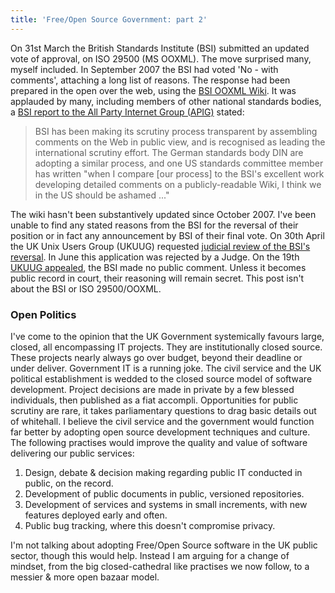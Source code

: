 ```yaml
---
title: 'Free/Open Source Government: part 2'
---
```


On 31st March the British Standards Institute (BSI) submitted an updated
vote of approval, on ISO 29500 (MS OOXML). The move surprised many,
myself included. In September 2007 the BSI had voted 'No - with
comments', attaching a long list of reasons. The response had been
prepared in the open over the web, using the [BSI OOXML
Wiki](http://www.xmlopen.org/ooxml-wiki/index.php/Main_Page). It was
applauded by many, including members of other national standards bodies,
a [BSI report to the All Party Internet Group
(APIG)](http://www.xmlopen.org/ooxml-wiki/resources/ooxml-in-ten-points-for-apig.pdf)
stated:

> BSI has been making its scrutiny process transparent by assembling
> comments on the Web in public view, and is recognised as leading the
> international scrutiny effort. The German standards body DIN are
> adopting a similar process, and one US standards committee member has
> written "when I compare [our process] to the BSI's excellent work
> developing detailed comments on a publicly-readable Wiki, I think we
> in the US should be ashamed ..."

The wiki hasn't been substantively updated since October 2007. I've been
unable to find any stated reasons from the BSI for the reversal of their
position or in fact any announcement by BSI of their final vote. On 30th
April the UK Unix Users Group (UKUUG) requested [judicial review of the
BSI's
reversal](http://www.theregister.co.uk/2008/05/01/bsi_ooxml_vote_high_court/).
In June this application was rejected by a Judge. On the 19th [UKUUG
appealed](http://lists.ukuug.org/pipermail/announce/2008-June/000078.html),
the BSI made no public comment. Unless it becomes public record in
court, their reasoning will remain secret. This post isn't about the BSI
or ISO 29500/OOXML.<!--more-->

### Open Politics

I've come to the opinion that the UK Government systemically favours
large, closed, all encompassing IT projects. They are institutionally
closed source. These projects nearly always go over budget, beyond their
deadline or under deliver. Government IT is a running joke. The civil
service and the UK political establishment is wedded to the closed
source model of software development. Project decisions are made in
private by a few blessed individuals, then published as a fiat accompli.
Opportunities for public scrutiny are rare, it takes parliamentary
questions to drag basic details out of whitehall. I believe the civil
service and the government would function far better by adopting open
source development techniques and culture. The following practises would
improve the quality and value of software delivering our public
services:

1.  Design, debate & decision making regarding public IT conducted in
    public, on the record.
2.  Development of public documents in public, versioned repositories.
3.  Development of services and systems in small increments, with new
    features deployed early and often.
4.  Public bug tracking, where this doesn't compromise privacy.

I'm not talking about adopting Free/Open Source software in the UK
public sector, though this would help. Instead I am arguing for a change
of mindset, from the big closed-cathedral like practises we now follow,
to a messier & more open bazaar model.
